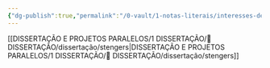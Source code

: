 ```yaml
---
{"dg-publish":true,"permalink":"/0-vault/1-notas-literais/interesses-de-pesquisa/entre-tantos-outros/","dgHomeLink":true,"dgShowLocalGraph":true,"dgShowFileTree":true,"dgEnableSearch":true}
---
```


[[DISSERTAÇÃO E PROJETOS PARALELOS/1 DISSERTAÇÃO/📕 DISSERTAÇÃO/dissertação/stengers\|DISSERTAÇÃO E PROJETOS PARALELOS/1 DISSERTAÇÃO/📕 DISSERTAÇÃO/dissertação/stengers]]